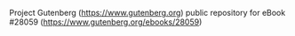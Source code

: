 Project Gutenberg (https://www.gutenberg.org) public repository for eBook #28059 (https://www.gutenberg.org/ebooks/28059)
